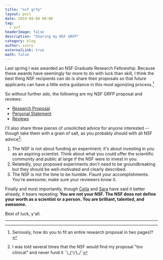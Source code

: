 ```yaml
---
title: "nsf grfp"
layout: post
date: 2019-08-08 00:00
tag:
  - nsf
headerImage: false
description: "Sharing my NSF GRFP"
category: blog
author: szoro
externalLink: true
math: false
---
```


Last spring I was awarded an NSF Graduate Research Fellowship. Because these awards have seemingly far more to do with luck than skill, I think the best thing NSF recipients can do is share their proposals so that future applicants can have a little extra guidance in this most agonizing process.[^1]

So without further ado, the following are my NSF GRFP proposal and reviews:

- [Research Proposal](../assets/documents/grfp/szoro_nsf_grfp_research_proposal_FINAL.pdf)
- [Personal Statement](../assets/documents/grfp/szoro_nsf_grfp_personal_statement_FINAL.pdf)
- [Reviews](../assets/documents/grfp/szoro_nsf_grfp_reviews.pdf)

I'll also share three pieces of unsolicited advice for anyone interested -- though take them with a grain of salt, as you probably should with all NSF advice[^2]:

1. The NSF is not about funding an experiment; it's about investing in you as an aspiring scientist. Think about what you could offer the scientific community and public at large if the NSF were to invest in you.
2. Relatedly, your proposed experiments don't need to be groundbreaking but they should be well-motivated and clearly described.
3. The NSF is not the time to be humble. Flaunt your accomplishments. You're awesome; make sure your reviewers know it.

Finally and most importantly, though [Celia](https://twitter.com/cogcelia/status/1115622528955760640) and [Sara](https://twitter.com/sara_poppop/status/1115793159915618304) have said it better already, it bears repeating: **You are not your NSF. The NSF does not define your worth as a scientist or a person. You are brilliant, talented, and awesome.**

Best of luck, y'all.

---

[^1]: Seriously, how do you to fit an entire research proposal in two pages!?
[^2]: I was told several times that the NSF would find my proposal "too clinical" and never fund it ¯\\\_(ツ)\_/¯
